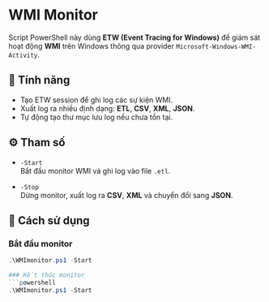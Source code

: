 # WMI Monitor

Script PowerShell này dùng **ETW (Event Tracing for Windows)** để giám sát hoạt động **WMI** trên Windows thông qua provider `Microsoft-Windows-WMI-Activity`.

## 📌 Tính năng
- Tạo ETW session để ghi log các sự kiện WMI.
- Xuất log ra nhiều định dạng: **ETL**, **CSV**, **XML**, **JSON**.
- Tự động tạo thư mục lưu log nếu chưa tồn tại.

## ⚙️ Tham số
- `-Start`  
  Bắt đầu monitor WMI và ghi log vào file `.etl`.

- `-Stop`  
  Dừng monitor, xuất log ra **CSV**, **XML** và chuyển đổi sang **JSON**.


## 🚀 Cách sử dụng

### Bắt đầu monitor
```powershell
.\WMImonitor.ps1 -Start

### Kết thúc monitor
```powershell
.\WMImonitor.ps1 -Start
